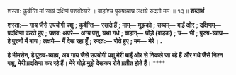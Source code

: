  

शस्ता: कुर्वन्ति मां सव्यं दक्षिणं पशवोऽपरे । वाहांश्च पुरुषव्याघ्र लक्षये रुदतो मम ॥ १३॥ **शब्दार्थ** 

**शस्ता:—** **गाय जैसे उपयोगी पशु** **; कुर्वन्ति—** **रखते हैं** **; माम्—** **मुझको** **; सव्यम्—** **बाईं ओर** **; दक्षिणम्—** **प्रदक्षिणा करते हुए** **;** **पशव: अपरे—** **अन्य पशु, यथा गधे** **; वाहान्—** **घोड़े (वाहक)** **; च—** **भी** **; पुरुष-व्याघ्र—** **हे पुरुषों में बाघ** **; लक्षये—** **मैं देख रहा** **हूँ** **; रुदत:—** **रोते हुए** **; मम—** **मेरे।** **.** 

**हे भीमसेन, हे पुरुष-व्याघ्र, अब गाय जैसे उपयोगी पशु मेरी बाईं ओर से निकले जा रहे हैं** **और गधे जैसे निश्न पशु, मेरी प्रदक्षिणा कर रहे हैं। मेरे घोड़े मुझे देखकर रोते प्रतीत होते हैं।** **** 